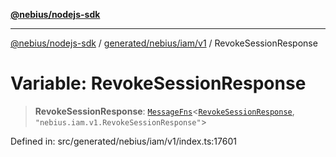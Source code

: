 [**@nebius/nodejs-sdk**](../../../../../README.md)

---

[@nebius/nodejs-sdk](../../../../../README.md) / [generated/nebius/iam/v1](../README.md) / RevokeSessionResponse

# Variable: RevokeSessionResponse

> **RevokeSessionResponse**: [`MessageFns`](../../../../../runtime/protos/core/interfaces/MessageFns.md)\<[`RevokeSessionResponse`](../interfaces/RevokeSessionResponse.md), `"nebius.iam.v1.RevokeSessionResponse"`\>

Defined in: src/generated/nebius/iam/v1/index.ts:17601
